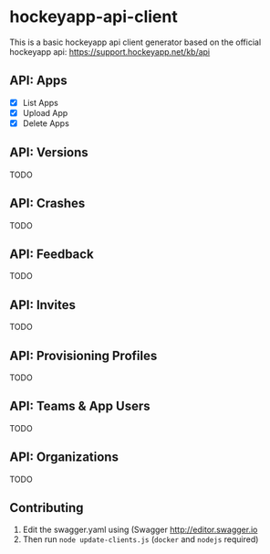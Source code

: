# hockeyapp-api-client

This is a basic hockeyapp api client generator based on the official hockeyapp api: <https://support.hockeyapp.net/kb/api>

## API: Apps

- [x] List Apps
- [x] Upload App
- [x] Delete Apps

## API: Versions

TODO

## API: Crashes

TODO

## API: Feedback

TODO

## API: Invites

TODO

## API: Provisioning Profiles

TODO

## API: Teams & App Users

TODO

## API: Organizations

TODO

## Contributing

1. Edit the swagger.yaml using (Swagger <http://editor.swagger.io>
2. Then run `node update-clients.js` (`docker` and `nodejs` required)
